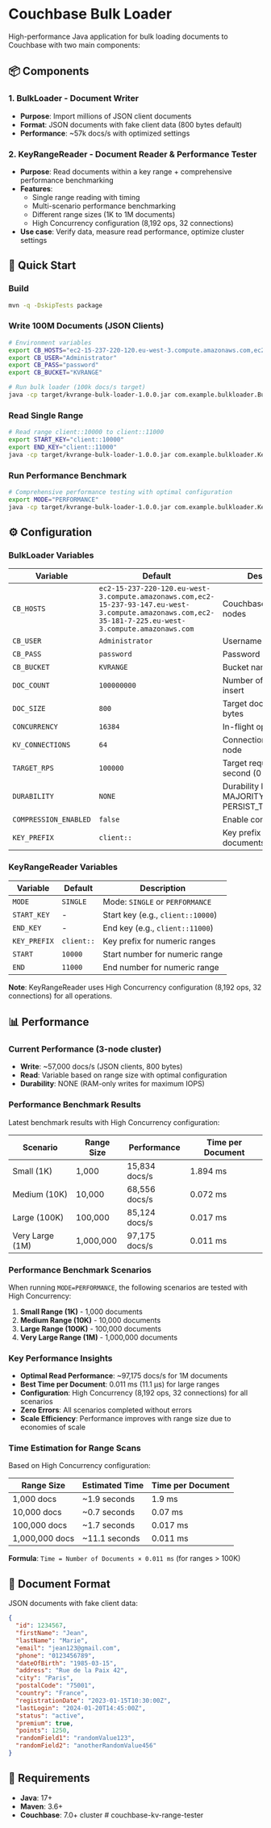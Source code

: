 # Couchbase Bulk Loader

High-performance Java application for bulk loading documents to Couchbase with two main components:

## 📦 Components

### 1. **BulkLoader** - Document Writer
- **Purpose**: Import millions of JSON client documents
- **Format**: JSON documents with fake client data (800 bytes default)
- **Performance**: ~57k docs/s with optimized settings

### 2. **KeyRangeReader** - Document Reader & Performance Tester
- **Purpose**: Read documents within a key range + comprehensive performance benchmarking
- **Features**: 
  - Single range reading with timing
  - Multi-scenario performance benchmarking
  - Different range sizes (1K to 1M documents)
  - High Concurrency configuration (8,192 ops, 32 connections)
- **Use case**: Verify data, measure read performance, optimize cluster settings

## 🚀 Quick Start

### Build
```bash
mvn -q -DskipTests package
```

### Write 100M Documents (JSON Clients)
```bash
# Environment variables
export CB_HOSTS="ec2-15-237-220-120.eu-west-3.compute.amazonaws.com,ec2-15-237-93-147.eu-west-3.compute.amazonaws.com,ec2-35-181-7-225.eu-west-3.compute.amazonaws.com"
export CB_USER="Administrator"
export CB_PASS="password"
export CB_BUCKET="KVRANGE"

# Run bulk loader (100k docs/s target)
java -cp target/kvrange-bulk-loader-1.0.0.jar com.example.bulkloader.BulkLoader
```

### Read Single Range
```bash
# Read range client::10000 to client::11000
export START_KEY="client::10000"
export END_KEY="client::11000"
java -cp target/kvrange-bulk-loader-1.0.0.jar com.example.bulkloader.KeyRangeReader
```

### Run Performance Benchmark
```bash
# Comprehensive performance testing with optimal configuration
export MODE="PERFORMANCE"
java -cp target/kvrange-bulk-loader-1.0.0.jar com.example.bulkloader.KeyRangeReader
```

## ⚙️ Configuration

### BulkLoader Variables

| Variable | Default | Description |
|----------|---------|-------------|
| `CB_HOSTS` | `ec2-15-237-220-120.eu-west-3.compute.amazonaws.com,ec2-15-237-93-147.eu-west-3.compute.amazonaws.com,ec2-35-181-7-225.eu-west-3.compute.amazonaws.com` | Couchbase cluster nodes |
| `CB_USER` | `Administrator` | Username |
| `CB_PASS` | `password` | Password |
| `CB_BUCKET` | `KVRANGE` | Bucket name |
| `DOC_COUNT` | `100000000` | Number of documents to insert |
| `DOC_SIZE` | `800` | Target document size in bytes |
| `CONCURRENCY` | `16384` | In-flight operations |
| `KV_CONNECTIONS` | `64` | Connections per KV node |
| `TARGET_RPS` | `100000` | Target requests per second (0 = no limit) |
| `DURABILITY` | `NONE` | Durability level (NONE, MAJORITY, PERSIST_TO_MAJORITY) |
| `COMPRESSION_ENABLED` | `false` | Enable compression |
| `KEY_PREFIX` | `client::` | Key prefix for documents |

### KeyRangeReader Variables

| Variable | Default | Description |
|----------|---------|-------------|
| `MODE` | `SINGLE` | Mode: `SINGLE` or `PERFORMANCE` |
| `START_KEY` | - | Start key (e.g., `client::10000`) |
| `END_KEY` | - | End key (e.g., `client::11000`) |
| `KEY_PREFIX` | `client::` | Key prefix for numeric ranges |
| `START` | `10000` | Start number for numeric range |
| `END` | `11000` | End number for numeric range |

**Note**: KeyRangeReader uses High Concurrency configuration (8,192 ops, 32 connections) for all operations.

## 📊 Performance

### Current Performance (3-node cluster)
- **Write**: ~57,000 docs/s (JSON clients, 800 bytes)
- **Read**: Variable based on range size with optimal configuration
- **Durability**: NONE (RAM-only writes for maximum IOPS)

### Performance Benchmark Results
Latest benchmark results with High Concurrency configuration:

| Scenario | Range Size | Performance | Time per Document |
|----------|------------|-------------|-------------------|
| Small (1K) | 1,000 | 15,834 docs/s | 1.894 ms |
| Medium (10K) | 10,000 | 68,556 docs/s | 0.072 ms |
| Large (100K) | 100,000 | 85,124 docs/s | 0.017 ms |
| Very Large (1M) | 1,000,000 | 97,175 docs/s | 0.011 ms |

### Performance Benchmark Scenarios
When running `MODE=PERFORMANCE`, the following scenarios are tested with High Concurrency:

1. **Small Range (1K)** - 1,000 documents
2. **Medium Range (10K)** - 10,000 documents  
3. **Large Range (100K)** - 100,000 documents
4. **Very Large Range (1M)** - 1,000,000 documents

### Key Performance Insights
- **Optimal Read Performance**: ~97,175 docs/s for 1M documents
- **Best Time per Document**: 0.011 ms (11.1 μs) for large ranges
- **Configuration**: High Concurrency (8,192 ops, 32 connections) for all scenarios
- **Zero Errors**: All scenarios completed without errors
- **Scale Efficiency**: Performance improves with range size due to economies of scale

### Time Estimation for Range Scans
Based on High Concurrency configuration:

| Range Size | Estimated Time | Time per Document |
|------------|----------------|-------------------|
| 1,000 docs | ~1.9 seconds | 1.9 ms |
| 10,000 docs | ~0.7 seconds | 0.07 ms |
| 100,000 docs | ~1.7 seconds | 0.017 ms |
| 1,000,000 docs | ~11.1 seconds | 0.011 ms |

**Formula**: `Time = Number of Documents × 0.011 ms` (for ranges > 100K)

## 📝 Document Format

JSON documents with fake client data:
```json
{
  "id": 1234567,
  "firstName": "Jean",
  "lastName": "Marie",
  "email": "jean123@gmail.com",
  "phone": "0123456789",
  "dateOfBirth": "1985-03-15",
  "address": "Rue de la Paix 42",
  "city": "Paris",
  "postalCode": "75001",
  "country": "France",
  "registrationDate": "2023-01-15T10:30:00Z",
  "lastLogin": "2024-01-20T14:45:00Z",
  "status": "active",
  "premium": true,
  "points": 1250,
  "randomField1": "randomValue123",
  "randomField2": "anotherRandomValue456"
}
```

## 🔧 Requirements

- **Java**: 17+
- **Maven**: 3.6+
- **Couchbase**: 7.0+ cluster # couchbase-kv-range-tester
